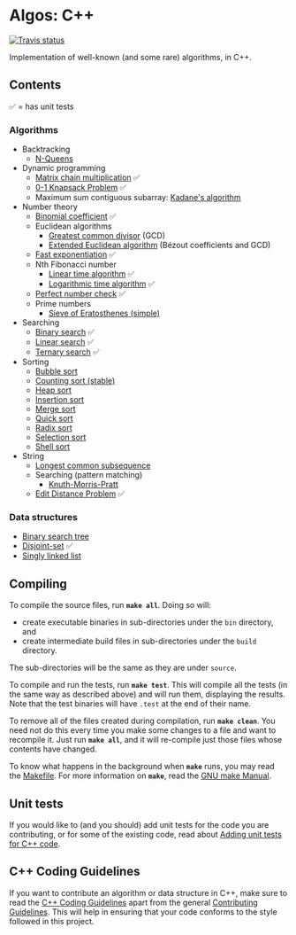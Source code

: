 ﻿# Algos: C++
[![Travis status][travis-shield]][travis-link]

Implementation of well-known (and some rare) algorithms, in C++.

## Contents
:white_check_mark: = has unit tests

### Algorithms
* Backtracking
  * [N-Queens](include/algorithms/backtracking/n_queens.hpp)
* Dynamic programming
  * [Matrix chain multiplication](source/dynamic_programming/matrix_chain_mult.cpp) :white_check_mark:
  * [0-1 Knapsack Problem](include/algorithm/dynamic_programming/0_1_knapsack.hpp) :white_check_mark:
  * Maximum sum contiguous subarray: [Kadane's algorithm](source/maximum_subarray/kadane.cpp)
* Number theory
  * [Binomial coefficient](source/number_theory/binomial_coefficient.cpp) :white_check_mark:
  * Euclidean algorithms
    * [Greatest common divisor](include/algorithm/number_theory/greatest_common_divisor.hpp) (GCD)
    * [Extended Euclidean algorithm](source/number_theory/extended_euclid.cpp) (Bézout coefficients and GCD)
  * [Fast exponentiation](source/number_theory/fast_exponentiation.cpp) :white_check_mark:
  * Nth Fibonacci number
    * [Linear time algorithm](source/number_theory/fibonacci.cpp) :white_check_mark:
    * [Logarithmic time algorithm](source/number_theory/fibonacci_efficient.cpp) :white_check_mark:
  * [Perfect number check](source/number_theory/perfect_number_check.cpp) :white_check_mark:
  * Prime numbers
    * [Sieve of Eratosthenes (simple)](source/number_theory/sieve_of_eratosthenes.cpp)
* Searching
  * [Binary search](include/algorithms/searching/binary_search.hpp) :white_check_mark:
  * [Linear search](include/algorithms/searching/linear_search.hpp) :white_check_mark:
  * [Ternary search](include/algorithms/searching/ternary_search.hpp) :white_check_mark:
* Sorting
  * [Bubble sort](source/sorting/bubble_sort.cpp)
  * [Counting sort (stable)](source/sorting/counting_sort.cpp)
  * [Heap sort](source/sorting/heap_sort.cpp)
  * [Insertion sort](source/sorting/insertion_sort.cpp)
  * [Merge sort](source/sorting/merge_sort.cpp)
  * [Quick sort](source/sorting/quick_sort.cpp)
  * [Radix sort](source/sorting/radix_sort.cpp)
  * [Selection sort](source/sorting/selection_sort.cpp)
  * [Shell sort](source/sorting/shell_sort.cpp)
* String
  * [Longest common subsequence](source/string/lcs.cpp)
  * Searching (pattern matching)
    * [Knuth-Morris-Pratt](source/string/kmp.cpp)
  * [Edit Distance Problem](include/algorithm/string/edit_distance.hpp) :white_check_mark:

### Data structures
* [Binary search tree](include/data_structures/binary_search_tree.cpp)
* [Disjoint-set](include/data_structures/disjoint_set.cpp) :white_check_mark:
* [Singly linked list](include/data_structures/singly_linked_list.cpp)

## Compiling
To compile the source files, run **`make all`**. Doing so will:
* create executable binaries in sub-directories under the `bin` directory, and
* create intermediate build files in sub-directories under the `build` directory.

The sub-directories will be the same as they are under `source`.

To compile and run the tests, run **`make test`**. This will compile all the tests (in the same way as described above) and will run them, displaying the results. Note that the test binaries will have `.test` at the end of their name.

To remove all of the files created during compilation, run **`make clean`**. You need not do this every time you make some changes to a file and want to recompile it. Just run **`make all`**, and it will re-compile just those files whose contents have changed.

To know what happens in the background when **`make`** runs, you may read the [Makefile](Makefile). For more information on **`make`**, read the [GNU make Manual](https://www.gnu.org/software/make/manual/make.html).

## Unit tests
If you would like to (and you should) add unit tests for the code you are contributing, or for some of the existing code, read about [Adding unit tests for C++ code](UNIT_TESTS.md).

## C++ Coding Guidelines
If you want to contribute an algorithm or data structure in C++, make sure to read the [C++ Coding Guidelines](CODING_GUIDELINES.md) apart from the general [Contributing Guidelines](../CONTRIBUTING.md). This will help in ensuring that your code conforms to the style followed in this project.


[travis-shield]: https://img.shields.io/travis/faheel/Algos.svg?style=for-the-badge
[travis-link]: https://travis-ci.org/faheel/Algos
